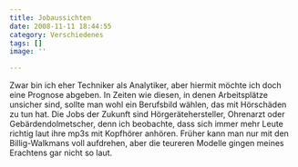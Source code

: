 ```yaml
---
title: Jobaussichten
date: 2008-11-11 18:44:55
category: Verschiedenes
tags: []
image: ''

---
```


Zwar bin ich eher Techniker als Analytiker, aber hiermit möchte ich doch eine Prognose abgeben. In Zeiten wie diesen, in denen Arbeitsplätze unsicher sind, sollte man wohl ein Berufsbild wählen, das mit Hörschäden zu tun hat. Die Jobs der Zukunft sind Hörgerätehersteller, Ohrenarzt oder Gebärdendolmetscher, denn ich beobachte, dass sich immer mehr Leute richtig laut ihre mp3s mit Kopfhörer anhören. Früher kann man nur mit den Billig-Walkmans voll aufdrehen, aber die teureren Modelle gingen meines Erachtens gar nicht so laut.
